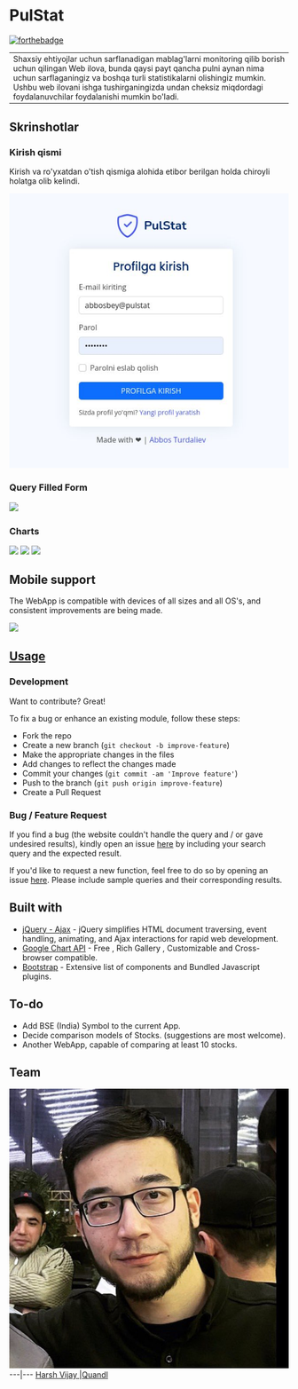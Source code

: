 # PulStat

[![forthebadge](http://forthebadge.com/images/badges/built-with-love.svg)](http://quvnoq.biz)

<table>
<tr>
<td>
  Shaxsiy ehtiyojlar uchun sarflanadigan mablag'larni monitoring qilib borish uchun qilingan Web ilova, bunda qaysi payt qancha pulni aynan nima uchun sarflaganingiz va boshqa turli statistikalarni olishingiz mumkin. Ushbu web ilovani ishga tushirganingizda undan cheksiz miqdordagi foydalanuvchilar foydalanishi mumkin bo'ladi.
</td>
</tr>
</table>

## Skrinshotlar

### Kirish qismi
Kirish va ro\'yxatdan o\'tish qismiga alohida etibor berilgan holda chiroyli holatga olib kelindi.

![](https://github.com/abbouse/PulStat/raw/master/screenshot/screen.jpg) [](https://github.com/abbouse/PulStat/raw/master/screenshot/screen2.jpg)

### Query Filled Form
![](https://iharsh234.github.io/WebApp/images/demo/demo_query.JPG)

### Charts
![](https://iharsh234.github.io/WebApp/images/demo/demo_chart1.JPG)
![](https://iharsh234.github.io/WebApp/images/demo/demo_chart2.JPG)
![](https://iharsh234.github.io/WebApp/images/demo/demo_chart3.JPG)


## Mobile support
The WebApp is compatible with devices of all sizes and all OS's, and consistent improvements are being made.

![](https://iharsh234.github.io/WebApp/images/demo/mobile.png)




## [Usage](https://iharsh234.github.io/WebApp/) 

### Development
Want to contribute? Great!

To fix a bug or enhance an existing module, follow these steps:

- Fork the repo
- Create a new branch (`git checkout -b improve-feature`)
- Make the appropriate changes in the files
- Add changes to reflect the changes made
- Commit your changes (`git commit -am 'Improve feature'`)
- Push to the branch (`git push origin improve-feature`)
- Create a Pull Request 

### Bug / Feature Request

If you find a bug (the website couldn't handle the query and / or gave undesired results), kindly open an issue [here](https://github.com/iharsh234/WebApp/issues/new) by including your search query and the expected result.

If you'd like to request a new function, feel free to do so by opening an issue [here](https://github.com/iharsh234/WebApp/issues/new). Please include sample queries and their corresponding results.


## Built with 

- [jQuery - Ajax](http://www.w3schools.com/jquery/jquery_ref_ajax.asp) - jQuery simplifies HTML document traversing, event handling, animating, and Ajax interactions for rapid web development.
- [Google Chart API](https://developers.google.com/chart/interactive/docs/quick_start) - Free , Rich Gallery , Customizable and Cross-browser compatible.
- [Bootstrap](http://getbootstrap.com/) - Extensive list of components and  Bundled Javascript plugins.


## To-do
- Add BSE (India) Symbol to the current App.
- Decide comparison models of Stocks. (suggestions are most welcome).
- Another WebApp, capable of comparing at least 10 stocks.

## Team

[![Abbos Turdaliev](https://github.com/abbouse/PulStat/raw/master/assets/img/author.jpg)](https://quvnoq.biz/)
---|---
[Harsh Vijay ](https://github.com/iharsh234) |[Quandl](https://www.quandl.com)
